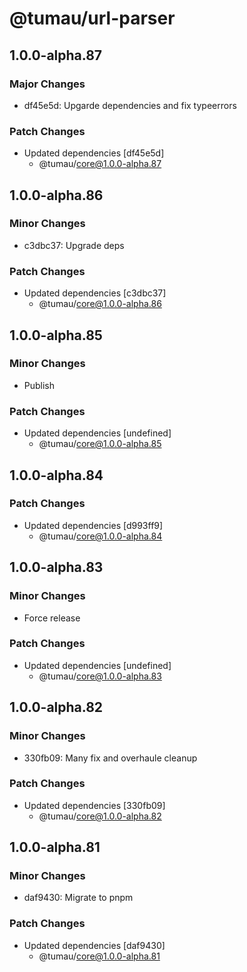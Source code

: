 # @tumau/url-parser

## 1.0.0-alpha.87

### Major Changes

- df45e5d: Upgarde dependencies and fix typeerrors

### Patch Changes

- Updated dependencies [df45e5d]
  - @tumau/core@1.0.0-alpha.87

## 1.0.0-alpha.86

### Minor Changes

- c3dbc37: Upgrade deps

### Patch Changes

- Updated dependencies [c3dbc37]
  - @tumau/core@1.0.0-alpha.86

## 1.0.0-alpha.85

### Minor Changes

- Publish

### Patch Changes

- Updated dependencies [undefined]
  - @tumau/core@1.0.0-alpha.85

## 1.0.0-alpha.84

### Patch Changes

- Updated dependencies [d993ff9]
  - @tumau/core@1.0.0-alpha.84

## 1.0.0-alpha.83

### Minor Changes

- Force release

### Patch Changes

- Updated dependencies [undefined]
  - @tumau/core@1.0.0-alpha.83

## 1.0.0-alpha.82

### Minor Changes

- 330fb09: Many fix and overhaule cleanup

### Patch Changes

- Updated dependencies [330fb09]
  - @tumau/core@1.0.0-alpha.82

## 1.0.0-alpha.81

### Minor Changes

- daf9430: Migrate to pnpm

### Patch Changes

- Updated dependencies [daf9430]
  - @tumau/core@1.0.0-alpha.81
